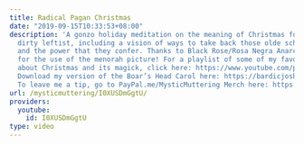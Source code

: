 ```yaml
---
title: Radical Pagan Christmas
date: "2019-09-15T10:33:53+08:00"
description: 'A gonzo holiday meditation on the meaning of Christmas for me as a dirty,
  dirty leftist, including a vision of ways to take back those olde schoole traditions
  and the power that they confer. Thanks to Black Rose/Rosa Negra Anarchist Federation
  for the use of the menorah picture! For a playlist of some of my favorite videos
  about Christmas and its magick, click here: https://www.youtube.com/playlist?list=PLDqseiO953i8xQy1irxpLstgpUR6korV8
  Download my version of the Boar’s Head Carol here: https://bardicjosh.bandcamp.com/track/the-boars-head-carol
  To leave me a tip, go to PayPal.me/MysticMuttering Merch here: https://www.teepublic.com/user/mysticmuttering'
url: /mysticmuttering/I0XUSDmGgtU/
providers:
  youtube:
    id: I0XUSDmGgtU
type: video
---
```

